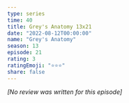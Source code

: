 ```yaml
---
type: series
time: 40
title: Grey's Anatomy 13x21
date: "2022-08-12T00:00:00"
name: "Grey's Anatomy"
season: 13
episode: 21
rating: 3
ratingEmoji: "⭐️⭐️⭐️"
share: false
---
```


*[No review was written for this episode]*